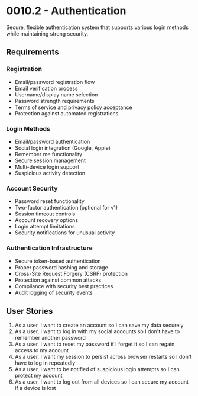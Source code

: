 # 0010.2 - Authentication

Secure, flexible authentication system that supports various login methods while maintaining strong security.

## Requirements

### Registration
- Email/password registration flow
- Email verification process
- Username/display name selection
- Password strength requirements
- Terms of service and privacy policy acceptance
- Protection against automated registrations

### Login Methods
- Email/password authentication
- Social login integration (Google, Apple)
- Remember me functionality
- Secure session management
- Multi-device login support
- Suspicious activity detection

### Account Security
- Password reset functionality
- Two-factor authentication (optional for v1)
- Session timeout controls
- Account recovery options
- Login attempt limitations
- Security notifications for unusual activity

### Authentication Infrastructure
- Secure token-based authentication
- Proper password hashing and storage
- Cross-Site Request Forgery (CSRF) protection
- Protection against common attacks
- Compliance with security best practices
- Audit logging of security events

## User Stories

1. As a user, I want to create an account so I can save my data securely
2. As a user, I want to log in with my social accounts so I don't have to remember another password
3. As a user, I want to reset my password if I forget it so I can regain access to my account
4. As a user, I want my session to persist across browser restarts so I don't have to log in repeatedly
5. As a user, I want to be notified of suspicious login attempts so I can protect my account
6. As a user, I want to log out from all devices so I can secure my account if a device is lost
